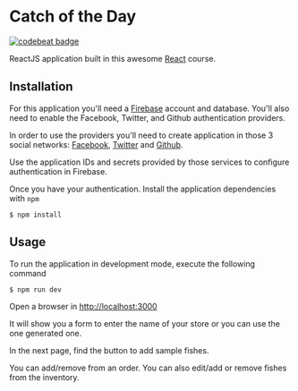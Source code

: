 # Catch of the Day

[![codebeat badge][codebeat-badge]](codebeat)

ReactJS application built in this awesome [React][react] course.

## Installation

For this application you'll need a [Firebase][firebase] account and database.
You'll also need to enable the Facebook, Twitter, and Github authentication providers.

In order to use the providers you'll need to create application in those 3 social networks:
[Facebook][facebook], [Twitter][twitter] and [Github][github].

Use the application IDs and secrets provided by those services to configure authentication in Firebase.

Once you have your authentication. Install the application dependencies with `npm`

```
$ npm install
```

## Usage

To run the application in development mode, execute the following command

```
$ npm run dev
```

Open a browser in [http://localhost:3000](http://localhost:3000)

It will show you a form to enter the name of your store or you can use the one generated one.

In the next page, find the button to add sample fishes. 

You can add/remove from an order. You can also edit/add or remove fishes from the inventory.

[react]: https://reactforbeginners.com/
[firebase]: https://firebase.google.com/
[facebook]: https://developers.facebook.com/
[twitter]: https://apps.twitter.com/
[github]: https://github.com/settings/applications/new
[codebeat-badge]: https://codebeat.co/badges/7c740ebe-14f2-41f8-8524-803127ef025b
[codebeat]: https://codebeat.co/projects/github-com-montealegreluis-catch-of-the-day-master
